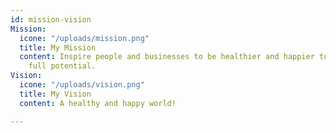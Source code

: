 ```yaml
---
id: mission-vision
Mission:
  icone: "/uploads/mission.png"
  title: My Mission
  content: Inspire people and businesses to be healthier and happier to reach their
    full potential.
Vision:
  icone: "/uploads/vision.png"
  title: My Vision
  content: A healthy and happy world!

---
```

